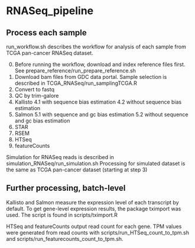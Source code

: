 # RNASeq_pipeline

## Process each sample
run_workflow.sh describes the workflow for analysis of each sample from TCGA pan-cancer RNASeq dataset.

0. Before running the workflow, download and index reference files first. See prepare_reference/run_prepare_reference.sh
1. Download bam files from GDC data portal. Sample selection is described in TCGA_RNASeq/run_samplingTCGA.R
2. Convert to fastq
3. QC by trim-galore
4. Kallisto
4.1 with sequence bias estimation
4.2 without sequence bias estimation
5. Salmon
5.1 with sequence and gc bias estimation
5.2 without sequence and gc bias estimation
6. STAR
7. RSEM
8. HTSeq
9. featureCounts

Simulation for RNASeq reads is described in simulation_RNASeq/run_simulation.sh
Processing for simulated dataset is the same as TCGA pan-cancer dataset (starting at step 3)

## Further processing, batch-level
Kallisto and Salmon measure the expression level of each transcript by default. To get gene-level expression results, the package tximport was used. The script is found in scripts/tximport.R

HTSeq and featureCounts output read count for each gene. TPM values were generated from read counts with scripts/run_HTSeq_count_to_tpm.sh and scripts/run_featurecounts_count_to_tpm.sh.



